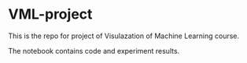 # VML-project

This is the repo for project of Visulazation of Machine Learning course. 

The notebook contains code and experiment results. 
